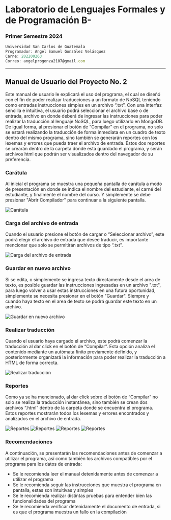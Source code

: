 # Laboratorio de Lenguajes Formales y de Programación B-

### Primer Semestre 2024

```js
Universidad San Carlos de Guatemala
Programador: Angel Samuel González Velásquez
Carne: 202200263
Correo: angelprogonza2107@gmail.com
```

---

## Manual de Usuario del Proyecto No. 2

Este manual de usuario le explicará el uso del programa, el cual se diseñó con el fin de poder realizar traducciones a un formato de NoSQL teniendo como entradas instrucciones simples en un archivo “.txt”. Con una interfaz sencilla e intuitiva, el usuario podrá seleccionar el archivo base o de entrada, archivo en donde deberá de ingresar las instrucciones para poder realizar la traducción al lenguaje NoSQL, para luego utilizarlo en MongoDB.
De igual forma, al presionar el botón de “Compilar” en el programa, no solo se estará realizando la traducción de forma inmediata en un cuadro de texto dentro del mismo programa, sino también se generarán reportes con los lexemas y errores que pueda traer el archivo de entrada. Estos dos reportes se crearán dentro de la carpeta donde está guardado el programa, y serán archivos html que podrán ser visualizados dentro del navegador de su preferencia.

### Carátula

Al inicial el programa se muestra una pequeña pantalla de carátula a modo de presentación en donde se indica el nombre del estudiante, el carné del estudiante, y finalmente el nombre del curso. Y simplemente se debe presionar "Abrir Compilador" para continuar a la siguiente pantalla.

![Carátula](https://i.ibb.co/VxFdZ2T/image.png)

### Carga del archivo de entrada

Cuando el usuario presione el botón de cargar o “Seleccionar archivo”, este podrá elegir el archivo de entrada que desee traducir, es importante mencionar que solo se permitirán archivos de tipo “.txt”.

![Carga del archivo de entrada](https://i.ibb.co/rsJCRS0/image.png)

### Guardar en nuevo archivo

Si se edita, o simplemente se ingresa texto directamente desde el area de texto, es posible guardar las instrucciones ingresadas en un archivo ".txt", para luego volver a usar estas instrucciones en una futura oportunidad, simplemente se necesita presionar en el botón "Guardar". Siempre y cuando haya texto en el area de texto se podrá guardar este texto en un archivo.

![Guardar en nuevo archivo](https://i.ibb.co/YbtmQj5/image.png)

### Realizar traducción

Cuando el usuario haya cargado el archivo, este podrá comenzar la traducción al dar click en el botón de “Compilar”. Esta opción analiza el contenido mediante un autómata finito previamente definido, y posteriormente organizará la información para poder realizar la traducción a HTML de forma correcta.

![Realizar traducción](https://i.ibb.co/3C08T7k/image.png)

### Reportes

Como ya se ha mencionado, al dar click sobre el botón de “Compilar” no solo se realiza la traducción instantánea, sino también se crean dos archivos “.html” dentro de la carpeta donde se encuentra el programa. Estos reportes mostrarán todos los lexemas y errores encontrados y analizados en el archivo de entrada.

![Reportes](https://i.ibb.co/kSRJ6Y2/image.png)
![Reportes](https://i.ibb.co/XVTfxWr/image.png)
![Reportes](https://i.ibb.co/tK57PJ6/image.png)
![Reportes](https://i.ibb.co/wKjwvDS/image.png)

### Recomendaciones

A continuación, se presentarán las recomendaciones antes de comenzar a utilizar el programa, así como también los archivos compatibles por el programa para los datos de entrada:

- Se le recomienda leer el manual detenidamente antes de comenzar a utilizar el programa
- Se le recomienda seguir las instrucciones que muestra el programa en pantalla, estas son intuitivas y simples
- Se le recomienda realizar distintas pruebas para entender bien las funcionalidades del programa
- Se le recomienda verificar detenidamente el documento de entrada, si es que el programa muestra un fallo en la compilación
